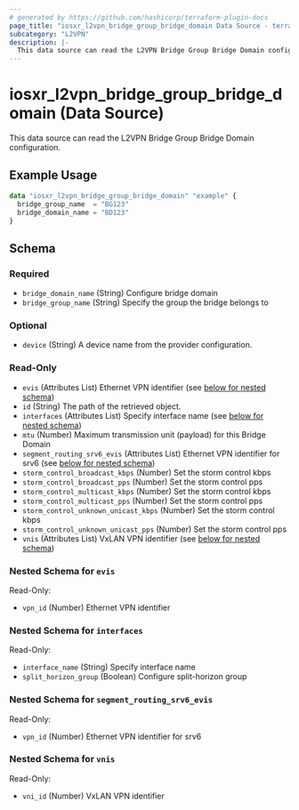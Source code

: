 ```yaml
---
# generated by https://github.com/hashicorp/terraform-plugin-docs
page_title: "iosxr_l2vpn_bridge_group_bridge_domain Data Source - terraform-provider-iosxr"
subcategory: "L2VPN"
description: |-
  This data source can read the L2VPN Bridge Group Bridge Domain configuration.
---
```


# iosxr_l2vpn_bridge_group_bridge_domain (Data Source)

This data source can read the L2VPN Bridge Group Bridge Domain configuration.

## Example Usage

```terraform
data "iosxr_l2vpn_bridge_group_bridge_domain" "example" {
  bridge_group_name  = "BG123"
  bridge_domain_name = "BD123"
}
```

<!-- schema generated by tfplugindocs -->
## Schema

### Required

- `bridge_domain_name` (String) Configure bridge domain
- `bridge_group_name` (String) Specify the group the bridge belongs to

### Optional

- `device` (String) A device name from the provider configuration.

### Read-Only

- `evis` (Attributes List) Ethernet VPN identifier (see [below for nested schema](#nestedatt--evis))
- `id` (String) The path of the retrieved object.
- `interfaces` (Attributes List) Specify interface name (see [below for nested schema](#nestedatt--interfaces))
- `mtu` (Number) Maximum transmission unit (payload) for this Bridge Domain
- `segment_routing_srv6_evis` (Attributes List) Ethernet VPN identifier for srv6 (see [below for nested schema](#nestedatt--segment_routing_srv6_evis))
- `storm_control_broadcast_kbps` (Number) Set the storm control kbps
- `storm_control_broadcast_pps` (Number) Set the storm control pps
- `storm_control_multicast_kbps` (Number) Set the storm control kbps
- `storm_control_multicast_pps` (Number) Set the storm control pps
- `storm_control_unknown_unicast_kbps` (Number) Set the storm control kbps
- `storm_control_unknown_unicast_pps` (Number) Set the storm control pps
- `vnis` (Attributes List) VxLAN VPN identifier (see [below for nested schema](#nestedatt--vnis))

<a id="nestedatt--evis"></a>
### Nested Schema for `evis`

Read-Only:

- `vpn_id` (Number) Ethernet VPN identifier


<a id="nestedatt--interfaces"></a>
### Nested Schema for `interfaces`

Read-Only:

- `interface_name` (String) Specify interface name
- `split_horizon_group` (Boolean) Configure split-horizon group


<a id="nestedatt--segment_routing_srv6_evis"></a>
### Nested Schema for `segment_routing_srv6_evis`

Read-Only:

- `vpn_id` (Number) Ethernet VPN identifier for srv6


<a id="nestedatt--vnis"></a>
### Nested Schema for `vnis`

Read-Only:

- `vni_id` (Number) VxLAN VPN identifier
